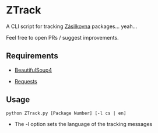 # ZTrack
A CLI script for tracking [Zásilkovna](https://www.zasilkovna.cz/) packages... yeah...

Feel free to open PRs / suggest improvements.

## Requirements

* [BeautifulSoup4](https://pypi.org/project/beautifulsoup4/)

* [Requests](https://pypi.org/project/requests/)

## Usage

`python ZTrack.py [Package Number] [-l cs | en]`

* The -l option sets the language of the tracking messages
